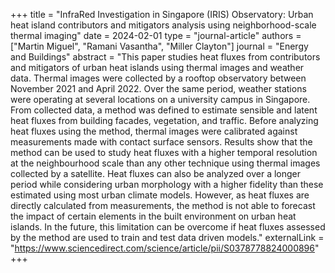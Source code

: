 +++
title = "InfraRed Investigation in Singapore (IRIS) Observatory: Urban heat island contributors and mitigators analysis using neighborhood-scale thermal imaging"
date = 2024-02-01
type = "journal-article"
authors = ["Martin Miguel", "Ramani Vasantha", "Miller Clayton"]
journal = "Energy and Buildings"
abstract = "This paper studies heat fluxes from contributors and mitigators of urban heat islands using thermal images and weather data. Thermal images were collected by a rooftop observatory between November 2021 and April 2022. Over the same period, weather stations were operating at several locations on a university campus in Singapore. From collected data, a method was defined to estimate sensible and latent heat fluxes from  building facades, vegetation, and traffic. Before analyzing heat fluxes using the method, thermal images were calibrated against measurements made with contact surface sensors. Results show that the method can be used to study heat fluxes with a higher temporal resolution at the neighbourhood scale than any other technique using thermal images collected by a satellite. Heat fluxes can also be analyzed over a longer period while considering urban morphology with a higher fidelity than these estimated using most urban climate models. However, as heat fluxes are directly calculated from measurements, the method is not able to forecast the impact of certain elements in the built environment on urban heat islands. In the future, this limitation can be overcome if heat fluxes assessed by the method are used to train and test data driven models."
externalLink = "https://www.sciencedirect.com/science/article/pii/S0378778824000896"
+++